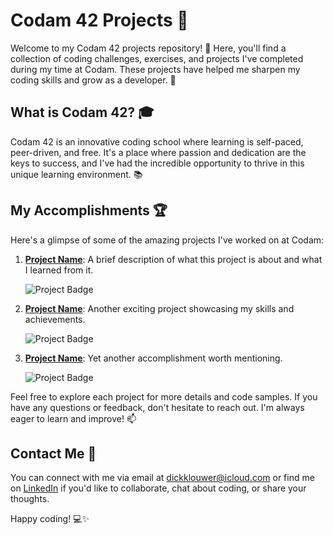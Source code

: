 # Codam 42 Projects 🚀

Welcome to my Codam 42 projects repository! 👋 Here, you'll find a collection of coding challenges, exercises, and projects I've completed during my time at Codam. These projects have helped me sharpen my coding skills and grow as a developer. 🌟

## What is Codam 42? 🎓

Codam 42 is an innovative coding school where learning is self-paced, peer-driven, and free. It's a place where passion and dedication are the keys to success, and I've had the incredible opportunity to thrive in this unique learning environment. 📚

## My Accomplishments 🏆

Here's a glimpse of some of the amazing projects I've worked on at Codam:

1. **[Project Name]((https://github.com/dickklouwer/Codam_42_Network/tree/main/Rank_03/minishell_42))**: A brief description of what this project is about and what I learned from it.

   ![Project Badge](badge_link_here) <!-- You can add a badge for your project if applicable -->

2. **[Project Name](link_to_project)**: Another exciting project showcasing my skills and achievements.

   ![Project Badge](badge_link_here)

3. **[Project Name](link_to_project)**: Yet another accomplishment worth mentioning.

   ![Project Badge](badge_link_here)

Feel free to explore each project for more details and code samples. If you have any questions or feedback, don't hesitate to reach out. I'm always eager to learn and improve! 📫

## Contact Me 📧

You can connect with me via email at [dickklouwer@icloud.com](mailto:your_email@example.com) or find me on [LinkedIn](your_linkedin_profile_link) if you'd like to collaborate, chat about coding, or share your thoughts.

Happy coding! 💻✨

